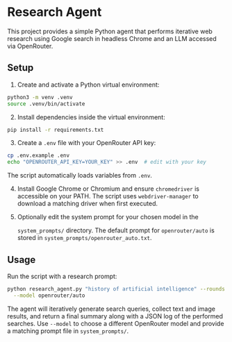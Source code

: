 # Research Agent

This project provides a simple Python agent that performs iterative web research
using Google search in headless Chrome and an LLM accessed via OpenRouter.

## Setup

1. Create and activate a Python virtual environment:

```bash
python3 -m venv .venv
source .venv/bin/activate
```

2. Install dependencies inside the virtual environment:

```bash
pip install -r requirements.txt
```

3. Create a `.env` file with your OpenRouter API key:

```bash
cp .env.example .env
echo "OPENROUTER_API_KEY=YOUR_KEY" >> .env  # edit with your key
```
The script automatically loads variables from `.env`.

4. Install Google Chrome or Chromium and ensure `chromedriver` is accessible on
your PATH. The script uses `webdriver-manager` to download a matching driver
when first executed.
5. Optionally edit the system prompt for your chosen model in the

   `system_prompts/` directory. The default prompt for `openrouter/auto`
   is stored in `system_prompts/openrouter_auto.txt`.

## Usage

Run the script with a research prompt:

```bash
python research_agent.py "history of artificial intelligence" --rounds 3 \
  --model openrouter/auto

```

The agent will iteratively generate search queries, collect text and image
results, and return a final summary along with a JSON log of the performed
searches. Use `--model` to choose a different OpenRouter model and provide a
matching prompt file in `system_prompts/`.
